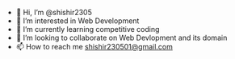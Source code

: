 - 👋 Hi, I’m @shishir2305
- 👀 I’m interested in Web Development
- 🌱 I’m currently learning competitive coding
- 💞️ I’m looking to collaborate on Web Devlopment and its domain
- 📫 How to reach me shishir230501@gmail.com

<!---
shishir2305/shishir2305 is a ✨ special ✨ repository because its `README.md` (this file) appears on your GitHub profile.
You can click the Preview link to take a look at your changes.
--->
